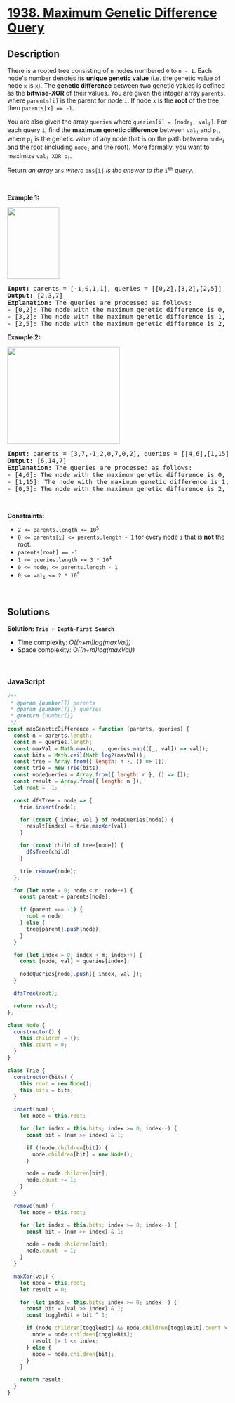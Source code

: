 # [1938. Maximum Genetic Difference Query](https://leetcode.com/problems/maximum-genetic-difference-query)

## Description

<div class="elfjS" data-track-load="description_content"><p>There is a rooted tree consisting of <code>n</code> nodes numbered <code>0</code> to <code>n - 1</code>. Each node's number denotes its <strong>unique genetic value</strong> (i.e. the genetic value of node <code>x</code> is <code>x</code>). The <strong>genetic difference</strong> between two genetic values is defined as the <strong>bitwise-</strong><strong>XOR</strong> of their values. You are given the integer array <code>parents</code>, where <code>parents[i]</code> is the parent for node <code>i</code>. If node <code>x</code> is the <strong>root</strong> of the tree, then <code>parents[x] == -1</code>.</p>

<p>You are also given the array <code>queries</code> where <code>queries[i] = [node<sub>i</sub>, val<sub>i</sub>]</code>. For each query <code>i</code>, find the <strong>maximum genetic difference</strong> between <code>val<sub>i</sub></code> and <code>p<sub>i</sub></code>, where <code>p<sub>i</sub></code> is the genetic value of any node that is on the path between <code>node<sub>i</sub></code> and the root (including <code>node<sub>i</sub></code> and the root). More formally, you want to maximize <code>val<sub>i</sub> XOR p<sub>i</sub></code>.</p>

<p>Return <em>an array </em><code>ans</code><em> where </em><code>ans[i]</code><em> is the answer to the </em><code>i<sup>th</sup></code><em> query</em>.</p>

<p>&nbsp;</p>
<p><strong class="example">Example 1:</strong></p>
<img alt="" src="https://assets.leetcode.com/uploads/2021/06/29/c1.png" style="width: 118px; height: 163px;">
<pre><strong>Input:</strong> parents = [-1,0,1,1], queries = [[0,2],[3,2],[2,5]]
<strong>Output:</strong> [2,3,7]
<strong>Explanation: </strong>The queries are processed as follows:
- [0,2]: The node with the maximum genetic difference is 0, with a difference of 2 XOR 0 = 2.
- [3,2]: The node with the maximum genetic difference is 1, with a difference of 2 XOR 1 = 3.
- [2,5]: The node with the maximum genetic difference is 2, with a difference of 5 XOR 2 = 7.
</pre>

<p><strong class="example">Example 2:</strong></p>
<img alt="" src="https://assets.leetcode.com/uploads/2021/06/29/c2.png" style="width: 256px; height: 221px;">
<pre><strong>Input:</strong> parents = [3,7,-1,2,0,7,0,2], queries = [[4,6],[1,15],[0,5]]
<strong>Output:</strong> [6,14,7]
<strong>Explanation: </strong>The queries are processed as follows:
- [4,6]: The node with the maximum genetic difference is 0, with a difference of 6 XOR 0 = 6.
- [1,15]: The node with the maximum genetic difference is 1, with a difference of 15 XOR 1 = 14.
- [0,5]: The node with the maximum genetic difference is 2, with a difference of 5 XOR 2 = 7.
</pre>

<p>&nbsp;</p>
<p><strong>Constraints:</strong></p>

<ul>
	<li><code>2 &lt;= parents.length &lt;= 10<sup>5</sup></code></li>
	<li><code>0 &lt;= parents[i] &lt;= parents.length - 1</code> for every node <code>i</code> that is <strong>not</strong> the root.</li>
	<li><code>parents[root] == -1</code></li>
	<li><code>1 &lt;= queries.length &lt;= 3 * 10<sup>4</sup></code></li>
	<li><code>0 &lt;= node<sub>i</sub> &lt;= parents.length - 1</code></li>
	<li><code>0 &lt;= val<sub>i</sub> &lt;= 2 * 10<sup>5</sup></code></li>
</ul>
</div>

<p>&nbsp;</p>

## Solutions

**Solution: `Trie + Depth-First Search`**

- Time complexity: <em>O((n+m)log(maxVal))</em>
- Space complexity: <em>O((n+m)log(maxVal))</em>

<p>&nbsp;</p>

### **JavaScript**

```js
/**
 * @param {number[]} parents
 * @param {number[][]} queries
 * @return {number[]}
 */
const maxGeneticDifference = function (parents, queries) {
  const n = parents.length;
  const m = queries.length;
  const maxVal = Math.max(n, ...queries.map(([_, val]) => val));
  const bits = Math.ceil(Math.log2(maxVal));
  const tree = Array.from({ length: n }, () => []);
  const trie = new Trie(bits);
  const nodeQueries = Array.from({ length: n }, () => []);
  const result = Array.from({ length: m });
  let root = -1;

  const dfsTree = node => {
    trie.insert(node);

    for (const { index, val } of nodeQueries[node]) {
      result[index] = trie.maxXor(val);
    }

    for (const child of tree[node]) {
      dfsTree(child);
    }

    trie.remove(node);
  };

  for (let node = 0; node < n; node++) {
    const parent = parents[node];

    if (parent === -1) {
      root = node;
    } else {
      tree[parent].push(node);
    }
  }

  for (let index = 0; index < m; index++) {
    const [node, val] = queries[index];

    nodeQueries[node].push({ index, val });
  }

  dfsTree(root);

  return result;
};

class Node {
  constructor() {
    this.children = {};
    this.count = 0;
  }
}

class Trie {
  constructor(bits) {
    this.root = new Node();
    this.bits = bits;
  }

  insert(num) {
    let node = this.root;

    for (let index = this.bits; index >= 0; index--) {
      const bit = (num >> index) & 1;

      if (!node.children[bit]) {
        node.children[bit] = new Node();
      }

      node = node.children[bit];
      node.count += 1;
    }
  }

  remove(num) {
    let node = this.root;

    for (let index = this.bits; index >= 0; index--) {
      const bit = (num >> index) & 1;

      node = node.children[bit];
      node.count -= 1;
    }
  }

  maxXor(val) {
    let node = this.root;
    let result = 0;

    for (let index = this.bits; index >= 0; index--) {
      const bit = (val >> index) & 1;
      const toggleBit = bit ^ 1;

      if (node.children[toggleBit] && node.children[toggleBit].count > 0) {
        node = node.children[toggleBit];
        result |= 1 << index;
      } else {
        node = node.children[bit];
      }
    }

    return result;
  }
}
```
